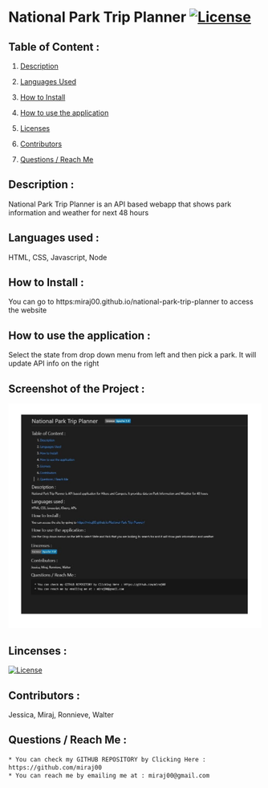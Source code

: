 
  # National Park Trip Planner   [![License](https://img.shields.io/badge/License-Apache%202.0-blue.svg)](https://opensource.org/licenses/Apache-2.0)

  ## Table of Content :

  1. [Description](https://github.com/miraj00/readme-generator#description-) 

  2. [Languages Used](https://github.com/miraj00/readme-generator#languages-used-)
  
  3. [How to Install](https://github.com/miraj00/readme-generator#how-to-install-)
  
  4. [How to use the application](https://github.com/miraj00/readme-generator#how-to-use-the-application-)
  
  5. [Licenses](https://github.com/miraj00/readme-generator#lincenses-)
  
  6. [Contributors](https://github.com/miraj00/readme-generator#lincenses-)
  
  7. [Questions / Reach Me](https://github.com/miraj00/readme-generator#questions-)
  
 

  ## Description : 
  National Park Trip Planner is an API based webapp that shows park information and weather for next 48 hours
  
  ## Languages used : 
  HTML, CSS, Javascript, Node
  
  ## How to Install :
  You can go to https:miraj00.github.io/national-park-trip-planner to access the website
  
  ## How to use the application :
  Select the state from drop down menu from left and then pick a park. It will update API info on the right

  ## Screenshot of the Project :
  ![Screenshot](./screenshot.JPG)
  
  ## Lincenses :  
  [![License](https://img.shields.io/badge/License-Apache%202.0-blue.svg)](https://opensource.org/licenses/Apache-2.0)
     
  ## Contributors :
  Jessica, Miraj, Ronnieve, Walter
  
  ## Questions / Reach Me :
    * You can check my GITHUB REPOSITORY by Clicking Here : https://github.com/miraj00  
    * You can reach me by emailing me at : miraj00@gmail.com
  
  

